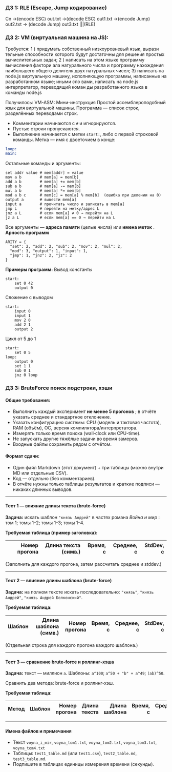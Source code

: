 ### ДЗ 1: RLE (Escape, Jump кодирование)

Cn ->(encode ESC) out.txt ->(decode ESC) out1.txt ->(encode Jump) out2.txt -> (decode Jump) out3.txt |||(RLE)

### ДЗ 2: VM (виртуальная машина на JS):

Требуется:
1 ) придумать собственный низкоуровневый язык, вырази
тельные способности которого будут достаточны для решения
простых вычислительных задач;
2 ) написать на этом языке программу вычисления фактори
ала натурального числа и программу нахождения наибольшего
общего делителя двух натуральных чисел;
3) написать на node.js виртуальную машину, исполняющую
программы, написанные на разработанном языке; иными сло
вами, написать на node.js интерпретатор, переводящий коман
ды разработанного языка в команды node.js

Получилось:
VM-ASM: Мини-инструкция
Простой ассемблероподобный язык для виртуальной машины.
 Программа — список строк, разделённых переводами строк.

- Комментарии начинаются с `#` и игнорируются.
- Пустые строки пропускаются.
- Выполнение начинается с метки `start:`, либо с первой строковой команды.
  Метка — имя с двоеточием в конце:

```asm
loop:
main:
```

Остальные команды и аргументы:

```
set addr value # mem[addr] = value
mov a b        # mem[a] = mem[b]
add a b        # mem[a] += mem[b]
sub a b        # mem[a] -= mem[b]
mul a b        # mem[a] *= mem[b]
mod a b c      # mem[c] = mem[a] % mem[b]  (ошибка при делении на 0)
output a       # вывести mem[a]
input a        # прочитать число и записать в mem[a]
jmp L          # перейти на метку/адрес L
jnz a L        # если mem[a] ≠ 0 → перейти на L
jz a L         # если mem[a] == 0 → перейти на L
```

Все аргументы — **адреса памяти** (целые числа) или  **имена меток** .
**Арность программ**

```
ARITY = {
  "set": 2, "add": 2, "sub": 2, "mov": 2, "mul": 2,
  "mod": 3, "output": 1, "input": 1,
  "jmp": 1, "jnz": 2, "jz": 2
}
```

**Примеры программ:**
Вывод константы

```
start:
    set 0 42
    output 0
```

Сложение с выводом

```
start:
    input 0
    input 1
    mov 2 0
    add 2 1
    output 2
```

Цикл от 5 до 1

```
start:
    set 0 5
loop:
    output 0
    set 1 1
    sub 0 1
    jnz 0 loop
```

### ДЗ 3: BruteForce поиск подстроки, хэши

#### Общие требования:

* Выполнить каждый эксперимент  **не менее 5 прогонов** ; в отчёте указать среднее и стандартное отклонение.
* Указать конфигурацию системы: CPU (модель и тактовая частота), RAM (объём), ОС, версия компилятора/интерпретатора.
* Измерять только время поиска (wall‑clock или CPU-time).
* Не запускать другие тяжёлые задачи во время замеров.
* Входные файлы сохранить рядом с отчётом.

#### Формат сдачи:

* Один файл Markdown (этот документ) + три таблицы (можно внутри MD или отдельные CSV).
* Код — отдельно (без комментариев).
* В отчёте нужны только таблицы результатов и краткие подписи — никаких длинных выводов.

---

#### Тест 1 — влияние длины текста (brute-force)

**Задача:** искать шаблон `"князь Андрей"` в частях романа  *Война и мир* : том 1; томы 1–2; томы 1–3; томы 1–4.

**Требуемая таблица (пример заголовка):**

| Номер прогона | Длина текста (симв.) | Время, с | Среднее, с | StdDev, с |
| ------------------------: | ----------------------------------: | -------------: | -----------------: | ---------: |

(Заполнить для каждого прогона, затем рассчитать среднее и stddev.)

---

#### Тест 2 — влияние длины шаблона (brute-force)

**Задача:** на полном тексте искать последовательно: `"князь"`, `"князь Андрей"`, `"князь Андрей Болконский"`.

**Требуемая таблица:**

| Шаблон | Длина шаблона (симв.) | Номер прогона | Время, с | Среднее, с | StdDev, с |
| ------------ | ------------------------------------: | ------------------------: | -------------: | -----------------: | ---------: |

(Отдельная строка для каждого прогона каждого шаблона.)

---

#### Тест 3 — сравнение brute-force и роллинг‑хэша

**Задача:** текст — миллион `a`. Шаблоны: `a^100`; `a^50 + "b" + a^49`; `(ab)^50`.

Сравнить два метода: brute-force и роллинг‑хэш.

**Требуемая таблица:**

| Метод | Шаблон | Номер прогона | Длина текста | Длина шаблона | Время, с | Среднее, с | StdDev, с |
| :--------- | ------------ | ------------------------: | ----------------------: | ------------------------: | -------------: | -----------------: | ---------: |

---

#### Имена файлов и примечания

* Текст `voyna_i_mir`, `voyna_tom1.txt`, `voyna_tom2.txt`, `voyna_tom3.txt`, `voyna_tom4.txt`
* Таблицы: `test1_table.md` (или `test1.csv`), `test2_table.md`, `test3_table.md`.
* Подпишите в таблицах единицы измерения времени (секунды).
